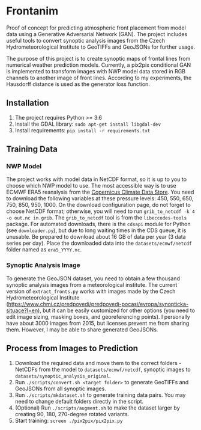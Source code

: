 # Frontanim
Proof of concept for predicting atmospheric front placement from model data using a Generative Adversarial Network (GAN). The project includes useful tools to convert synoptic analysis images from the Czech Hydrometeorological Institute to GeoTIFFs and GeoJSONs for further usage.

The purpose of this project is to create synoptic maps of frontal lines from numerical weather prediction models. Currently, a pix2pix conditional GAN is implemented to transform images with NWP model data stored in RGB channels to another image of front lines. According to my experiments, the Hausdorff distance is used as the generator loss function.

## Installation
1. The project requires Python >= 3.6
2. Install the GDAL library: `sudo apt-get install libgdal-dev`
3. Install requirements: `pip install -r requirements.txt`

## Training Data
### NWP Model
The project works with model data in NetCDF format, so it is up to you to choose which NWP model to use. The most accessible way is to use ECMWF ERA5 reanalysis from the [Copernicus Climate Data Store](https://cds.climate.copernicus.eu/cdsapp#!/dataset/reanalysis-era5-pressure-levels?tab=form). 
You need to download the following variables at these pressure levels: 450, 550, 650, 750, 850, 950, 1000.
On the download configuration page, do not forget to choose NetCDF format; otherwise, you will need to run `grib_to_netcdf -k 4 -o out.nc in.grib`. The `grib_to_netcdf` tool is from the `libeccodes-tools` package. For automated downloads, there is the `cdsapi` module for Python (see `downloader.py`), but due to long waiting times in the CDS queue, it is unusable. Be prepared to download about 16 GB of data per year (3 data series per day). Place the downloaded data into the `datasets/ecmwf/netcdf` folder named as `era5_YYYY.nc`.

### Synoptic Analysis Image
To generate the GeoJSON dataset, you need to obtain a few thousand synoptic analysis images from a meteorological institute. The current version of `extract_fronts.py` works with images made by the Czech Hydrometeorological Institute (https://www.chmi.cz/predpovedi/predpovedi-pocasi/evropa/synopticka-situace?l=en), but it can be easily customized for other options (you need to edit image sizing, masking boxes, and georeferencing points).
I personally have about 3000 images from 2015, but licenses prevent me from sharing them. However, I may be able to share generated GeoJSONs.

## Process from Images to Prediction
1. Download the required data and move them to the correct folders - NetCDFs from the model to `datasets/ecmwf/netcdf`, synoptic images to `datasets/synoptic_analysis_original`.
2. Run `./scripts/convert.sh <target folder>` to generate GeoTIFFs and GeoJSONs from all synoptic images.
3. Run `./scripts/mkdataset.sh` to generate training data pairs. You may need to change default folders directly in the script.
4. (Optional) Run `./scripts/augment.sh` to make the dataset larger by creating 90, 180, 270-degree rotated variants.
5. Start training: `screen ./pix2pix/pix2pix.py`